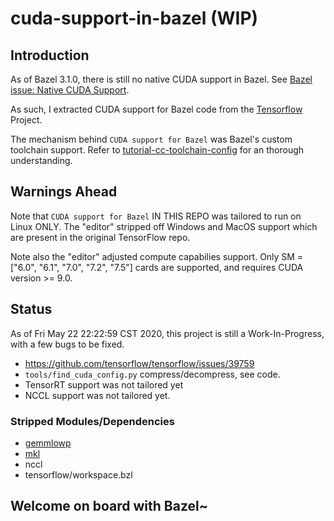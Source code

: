 # cuda-support-in-bazel (WIP)

## Introduction

As of Bazel 3.1.0, there is still no native CUDA support in Bazel. See
[Bazel issue: Native CUDA Support](https://github.com/bazelbuild/bazel/issues/6578).

As such, I extracted CUDA support for Bazel code from the [Tensorflow](https://github.com/tensorflow/tensorflow.git) Project.

The mechanism behind `CUDA support for Bazel` was Bazel's custom toolchain support. Refer to [tutorial-cc-toolchain-config](https://docs.bazel.build/versions/master/tutorial/cc-toolchain-config.html) for an thorough understanding.

## Warnings Ahead

Note that `CUDA support for Bazel` IN THIS REPO was tailored to run on Linux ONLY.
The "editor" stripped off Windows and MacOS support which are present in the original TensorFlow repo.

Note also the "editor" adjusted compute capabilies support. Only SM = ["6.0", "6.1", "7.0", "7.2", "7.5"] cards are supported, and requires CUDA version >= 9.0.

## Status

As of Fri May 22 22:22:59 CST 2020, this project is still a Work-In-Progress, with a few bugs to be fixed.

- https://github.com/tensorflow/tensorflow/issues/39759
- `tools/find_cuda_config.py` compress/decompress, see code.
- TensorRT support was not tailored yet
- NCCL support was not tailored yet.

### Stripped Modules/Dependencies
- [gemmlowp](https://github.com/google/gemmlowp)
- [mkl](https://software.intel.com/content/www/us/en/develop/tools/math-kernel-library.html)
- nccl
- tensorflow/workspace.bzl

## Welcome on board with Bazel~


